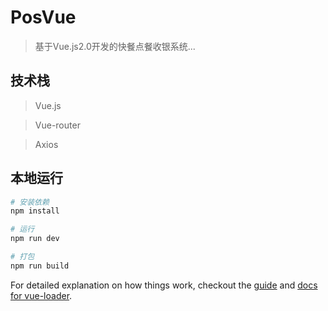# PosVue

> 基于Vue.js2.0开发的快餐点餐收银系统...

## 技术栈

> Vue.js

> Vue-router

> Axios

## 本地运行

``` bash
# 安装依赖
npm install

# 运行
npm run dev

# 打包
npm run build
```

For detailed explanation on how things work, checkout the [guide](http://vuejs-templates.github.io/webpack/) and [docs for vue-loader](http://vuejs.github.io/vue-loader).
